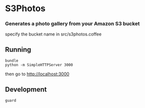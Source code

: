 # S3Photos
### Generates a photo gallery from your Amazon S3 bucket

specify the bucket name in src/s3photos.coffee

## Running

    bundle
    python -m SimpleHTTPServer 3000

then go to <http://localhost:3000>

## Development

    guard